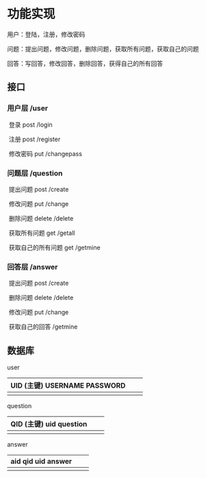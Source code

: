 # 功能实现



用户：登陆，注册，修改密码

问题：提出问题，修改问题，删除问题，获取所有问题，获取自己的问题

回答：写回答，修改回答，删除回答，获得自己的所有回答



## 接口

### 用户层   /user

​         登录 post      /login

​         注册 post    /register

​         修改密码 put     /changepass



### 问题层  /question

​         提出问题    post     /create

​         修改问题  put    /change

​         删除问题 delete    /delete

​         获取所有问题 get   /getall

​         获取自己的所有问题 get    /getmine



### 回答层 /answer

​         提出问题 post   /create

​         删除问题 delete  /delete

​         修改问题 put   /change

​          获取自己的回答   /getmine





## 数据库

user

| UID (主键)       USERNAME     PASSWORD |      |      |
| -------------------------------------- | ---- | ---- |
|                                        |      |      |

question

| QID  (主键)       uid         question |      |      |
| -------------------------------------- | ---- | ---- |
|                                        |      |      |

answer

| aid       qid      uid       answer |      |      |
| ----------------------------------- | ---- | ---- |
|                                     |      |      |

